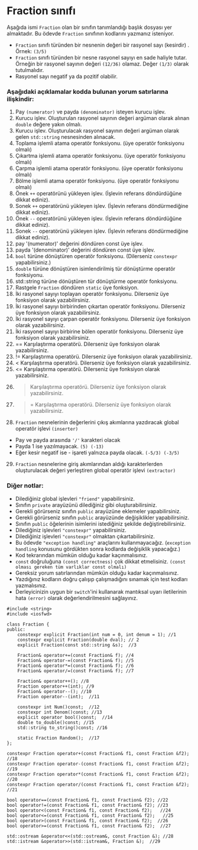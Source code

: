 # Fraction sınıfı

Aşağıda ismi `Fraction` olan bir sınıfın tanımlandığı başlık dosyası yer almaktadır. 
Bu ödevde `Fraction` sınıfının kodlarını yazmanız isteniyor.
+ `Fraction` sınıfı türünden bir nesnenin değeri bir rasyonel sayı (kesirdir) . Örnek: `(3/5)` <br>
+ `Fraction` sınıfı türünden bir nesne rasyonel sayıyı en sade haliyle tutar. Örneğin bir rasyonel sayının değeri `(12/36)` olamaz. Değer `(1/3)` olarak tutulmalıdır.
+ Rasyonel sayı negatif ya da pozitif olabilir.


### Aşağıdaki açıklamalar kodda bulunan yorum satırlarına ilişkindir:

1. Pay `(numerator)` ve payda `(denominator)` isteyen kurucu işlev.
2. Kurucu işlev. Oluşturulan rasyonel sayının değeri argüman olarak alınan `double` değere yakın olmalı.
3. Kurucu işlev. Oluşturulacak rasyonel sayının değeri argüman olarak gelen `std::string` nesnesinden alınacak.
4. Toplama işlemli atama operatör fonksiyonu. (üye operatör fonksiyonu olmalı)
5. Çıkartma işlemli atama operatör fonksiyonu. (üye operatör fonksiyonu olmalı)
6. Çarpma işlemli atama operatör fonksiyonu. (üye operatör fonksiyonu olmalı)
7. Bölme işlemli atama operatör fonksiyonu. (üye operatör fonksiyonu olmalı)
8. Önek `++` operatörünü yükleyen işlev. (İşlevin referans döndürdüğüne dikkat ediniz). 
9. Sonek `++` operatörünü yükleyen işlev. (İşlevin referans döndürmediğine dikkat ediniz). 
10. Önek `--` operatörünü yükleyen işlev. (İşlevin referans döndürdüğüne dikkat ediniz). 
11. Sonek `--` operatörünü yükleyen işlev. (İşlevin referans döndürmediğine dikkat ediniz). 
12. pay '(numerator)' değerini döndüren const üye işlev.
13. payda '(denominator)' değerini döndüren const üye işlev.
14. `bool` türüne dönüştüren operatör fonksiyonu. (Dilerseniz `constexpr` yapabilirsiniz.)
15. `double` türüne dönüştüren isimlendirilmiş tür dönüştürme operatör fonksiyonu.
16.  std::string türüne dönüştüren tür dönüştürme operatör fonksiyonu.
17. Rastgele `Fraction` döndüren `static` üye fonksiyon.
18. İki rasyonel sayıyı toplayan operatör fonksiyonu. Dilerseniz üye fonksiyon olarak yazabilirsiniz.
19. İki rasyonel sayıyı birbirinden çıkartan operatör fonksiyonu. Dilerseniz üye fonksiyon olarak yazabilirsiniz.
20. İki rasyonel sayıyı çarpan  operatör fonksiyonu. Dilerseniz üye fonksiyon olarak yazabilirsiniz.
21. İki rasyonel sayıyı birbirine bölen operatör fonksiyonu. Dilerseniz üye fonksiyon olarak yazabilirsiniz.
22. == Karşılaştırma operatörü. Dilerseniz üye fonksiyon olarak yazabilirsiniz.
23. != Karşılaştırma operatörü. Dilerseniz üye fonksiyon olarak yazabilirsiniz.
24. < Karşılaştırma operatörü. Dilerseniz üye fonksiyon olarak yazabilirsiniz.
25. <= Karşılaştırma operatörü. Dilerseniz üye fonksiyon olarak yazabilirsiniz.
26. > Karşılaştırma operatörü. Dilerseniz üye fonksiyon olarak yazabilirsiniz.
27. >= Karşılaştırma operatörü. Dilerseniz üye fonksiyon olarak yazabilirsiniz.
28. `Fraction` nesnelerinin değerlerini çıkış akımlarına yazdıracak global operatör işlevi `(inserter)`
+ Pay ve payda arasında `'/'` karakteri olacak
+ Payda 1 ise yazılmayacak. `(5) (-13)`
+ Eğer kesir negatif ise - işareti yalnızca payda olacak. `(-5/3) (-3/5)`
29. `Fraction` nesnelerine giriş akımlarından aldığı karakterlerden oluşturulacak değeri yerleştiren global operatör işlevi `(extractor)`


### Diğer notlar:
* Dilediğiniz global işlevleri `"friend"` yapabilirsiniz.
* Sınıfın `private` arayüzünü dilediğiniz gibi oluşturabilirsiniz.
* Gerekli görürseniz sınıfın `public` arayüzüne eklemeler yapabilirsiniz.
* Gerekli görürseniz sınıfın `public` arayüzünde değişiklikler yapabilirsiniz.
* Sınıfın `public` öğelerinin isimlerini istediğiniz şekilde değiştirebilirsiniz.
* Dilediğiniz işlevleri `"constexpr"` yapabilirsiniz. 
* Dilediğiniz işlevleri `"constexpr"` olmaktan çıkartabilirsiniz.
* Bu ödevde `"exception handling"` araçlarını kullanmayacağız. (`exception handling` konusunu gördükten sonra kodlarda değişiklik yapacağız.)
* Kod tekrarından mümkün olduğu kadar kaçınmalısınız.
* `const` doğruluğuna `(const correctness)` çok dikkat etmelisiniz. `(const olması gereken tüm varlıklar const olmalı)`
* Gereksiz yorum satırlarından mümkün olduğu kadar kaçınmalısınız.
* Yazdığınız kodların doğru çalışıp çalışmadığını sınamak için test kodları yazmalısınız.
* Derleyicinizin uygun bir `switch`'ini kullanarak mantıksal uyarı iletilerinin hata `(error)` olarak değerlendirilmesini sağlayınız.


```
#include <string>
#include <iosfwd>

class Fraction {
public:
	constexpr explicit Fraction(int num = 0, int denum = 1); //1
	constexpr explicit Fraction(double dval); // 2
	explicit Fraction(const std::string &s);  //3
	
	Fraction& operator+=(const Fraction& f); //4
	Fraction& operator-=(const Fraction& f); //5
	Fraction& operator*=(const Fraction& f); //6
	Fraction& operator/=(const Fraction& f); //7
	
	Fraction& operator++(); //8
	Fraction operator++(int); //9
	Fraction& operator--(); //10
	Fraction operator--(int);  //11
	
	constexpr int Num()const;  //12
	constexpr int Denom()const; //13
	explicit operator bool()const;  //14
	double to_double()const; //15
	std::string to_string()const; //16
	
	static Fraction Random();  //17
};

constexpr Fraction operator+(const Fraction& f1, const Fraction &f2); //18
constexpr Fraction operator-(const Fraction& f1, const Fraction &f2);  //19
constexpr Fraction operator*(const Fraction& f1, const Fraction &f2); //20
constexpr Fraction operator/(const Fraction& f1, const Fraction &f2);  //21

bool operator==(const Fraction& f1, const Fraction& f2); //22
bool operator!=(const Fraction& f1, const Fraction& f2); //23
bool operator<(const Fraction& f1, const Fraction& f2);   //24
bool operator<=(const Fraction& f1, const Fraction& f2);   //25
bool operator>(const Fraction& f1, const Fraction& f2);  //26
bool operator>=(const Fraction& f1, const Fraction& f2);  //27

std::ostream &operator<<(std::ostream&, const Fraction &); //28
std::istream &operator>>(std::istream&, Fraction &);  //29


```
